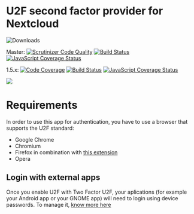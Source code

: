 # U2F second factor provider for Nextcloud

![Downloads](https://img.shields.io/github/downloads/nextcloud/twofactor_u2f/total.svg)

Master:
[![Scrutinizer Code Quality](https://scrutinizer-ci.com/g/nextcloud/twofactor_u2f/badges/quality-score.png?b=master)](https://scrutinizer-ci.com/g/nextcloud/twofactor_u2f/?branch=master)
[![Build Status](https://api.travis-ci.org/nextcloud/twofactor_u2f.svg?branch=master)](https://travis-ci.org/nextcloud/twofactor_u2f)
[![JavaScript Coverage Status](https://coveralls.io/repos/github/nextcloud/twofactor_u2f/badge.svg?branch=master)](https://coveralls.io/github/nextcloud/twofactor_u2f?branch=master)

1.5.x:
[![Code Coverage](https://scrutinizer-ci.com/g/nextcloud/twofactor_u2f/badges/coverage.png?b=stable1.5)](https://scrutinizer-ci.com/g/nextcloud/twofactor_u2f/?branch=stable1.5)
[![Build Status](https://api.travis-ci.org/nextcloud/twofactor_u2f.svg?branch=stable1.5)](https://travis-ci.org/nextcloud/twofactor_u2f)
[![JavaScript Coverage Status](https://coveralls.io/repos/github/nextcloud/twofactor_u2f/badge.svg?branch=stable1.5)](https://coveralls.io/github/nextcloud/twofactor_u2f?branch=stable1.5)

![](screenshots/challenge.png)

# Requirements
In order to use this app for authentication, you have to use a browser that supports the U2F standard:
* Google Chrome
* Chromium
* Firefox in combination with [this extension](https://addons.mozilla.org/en-US/firefox/addon/u2f-support-add-on/)
* Opera

## Login with external apps
Once you enable U2F with Two Factor U2F, your aplications (for example your Android app or your GNOME app) will need to login using device passwords. To manage it, [know more here](https://docs.nextcloud.com/server/11/user_manual/session_management.html#managing-devices)
